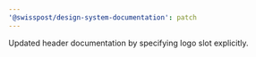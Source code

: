 ```yaml
---
'@swisspost/design-system-documentation': patch
---
```


Updated header documentation by specifying logo slot explicitly.
